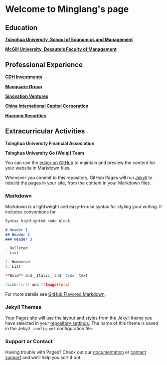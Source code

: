 # Welcome to Minglang's page

## Education
**[Tsinghua University, School of Economics and Management](https://www.sem.tsinghua.edu.cn/en/)**

**[McGill University, Desautels Faculty of Management](https://www.mcgill.ca/desautels/)**

## Professional Experience

**[CDH Investments](http://www.cdhfund.com/index.php?m=content&c=index&a=english_index)**

**[Macquarie Group](https://www.macquarie.com/hk/en.html)**

**[Sinovation Ventures](http://www.sinovationventures.com/)**

**[China International Capital Corporation](https://en.cicc.com/)**

**[Huarong Securities](http://www.hrsec.com.cn/main/index/index.shtml)**

## Extracurricular Activities

**Tsinghua University Financial Association**

**Tsinghua University Go (Weiqi) Team**






















You can use the [editor on GitHub](https://github.com/yangml16/minglang.cv/edit/master/index.md) to maintain and preview the content for your website in Markdown files.

Whenever you commit to this repository, GitHub Pages will run [Jekyll](https://jekyllrb.com/) to rebuild the pages in your site, from the content in your Markdown files.

### Markdown

Markdown is a lightweight and easy-to-use syntax for styling your writing. It includes conventions for

```markdown
Syntax highlighted code block

# Header 1
## Header 2
### Header 3

- Bulleted
- List

1. Numbered
2. List

**Bold** and _Italic_ and `Code` text

[Link](url) and ![Image](src)
```

For more details see [GitHub Flavored Markdown](https://guides.github.com/features/mastering-markdown/).

### Jekyll Themes

Your Pages site will use the layout and styles from the Jekyll theme you have selected in your [repository settings](https://github.com/yangml16/minglang.cv/settings). The name of this theme is saved in the Jekyll `_config.yml` configuration file.

### Support or Contact

Having trouble with Pages? Check out our [documentation](https://help.github.com/categories/github-pages-basics/) or [contact support](https://github.com/contact) and we’ll help you sort it out.
